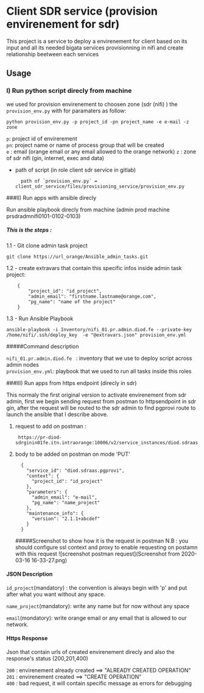 # Client SDR service (provision envirenement for sdr)


This project is a service to deploy a envirenement for client based on its input and all its needed bigata services provisionning in nifi and create relationship beetween each services

## Usage

### I) Run python script direcly from machine

we used for provision envirenement to choosen zone (sdr (nifi) ) the `provision_env.py` with for paramaters as follow:

`python provision_env.py -p project_id -pn project_name -e e-mail -z zone
` <br>

`p`: project id of envirerement <br>
`pn`: project name or name of process group that will be created <br>
`e` : email (orange email or any email allowed to the orange network)
`z` : zone of sdr nifi (gin, internet, exec and data)

- path of script (in role client sdr service in gitlab) 

        path of `provision_env.py` = client_sdr_service/files/provisioning_service/provision_env.py 
###II) Run apps with ansible direcly 

Run ansible playbook  direcly from machine (admin prod machine prsdradmnifi0101-0102-0103)

##### This is the steps :
1.1 - Git clone admin task project <br>
    
```git clone https://url_orange/Ansible_admin_tasks.git```

1.2 - create extravars that contain this specific infos  inside admin task project: <br>

        {
            "project_id": "id_project",
            "admin_email": "firstname.lastname@orange.com",
            "pg_name": "name of the project"
        }

1.3 - Run Ansible Playbook<br>

```ansible-playbook -i Inventory/nifi_01.pr.admin.diod.fe --private-key /home/nifi/.ssh/deploy_key  -e "@extravars.json" provision_env.yml```<br>

 #####Command description<br> 
 
```nifi_01.pr.admin.diod.fe ``` : inventory that we use to deploy script across admin nodes<br>
```provision_env.yml```: playbook that we used to run all tasks inside this roles

###III) Run apps from https endpoint (direcly in sdr)

This normaly the first original version to activate envirenement from sdr admin, first we begin sending request from postman to httpsendpoint in sdr gin, after the request will be routed to the sdr admin to find pgprovi route to launch the ansible that I describe above.

1) request to add on postman : <br>

        https://pr-diod-sdrginin01fe.itn.intraorange:10006/v2/service_instances/diod.sdraas.pgprovi/

2) body to be added on postman on mode 'PUT'

         {
           "service_id": "diod.sdraas.pgprovi",
           "context": {
             "project_id": "id_project"
           },
           "parameters": {
             "admin_email": "e-mail",
             "pg_name": "name_project"
           },
           "maintenance_info": {
             "version": "2.1.1+abcdef"
           }
         }
         
     #####Screenshot to show how it is the request in postman
     N.B : you should configure ssl context and proxy to enable requesting on postamn with this request 
    ![screenshot postman request](Screenshot from 2020-03-16 16-33-27.png)

#### JSON Description

```id_project```(mandatory) : the convention is always begin with 'p' and put after what you want without any space.<br>

```name_project```(mandatory): write any name but for now without any space

```email```(mondatory): write orange email or any email that is allowed to our network.

#### Https Response 

Json that contain  urls of created envirenement direcly and also the response's status  (200,201,400)<br>

```200``` : envirenement already created ==> "ALREADY CREATED OPERATION"<br>
```201``` : envirenement created ==> "CREATE OPERATION" <br>
```400``` : bad request, it will contain specific message as errors for debugging 
